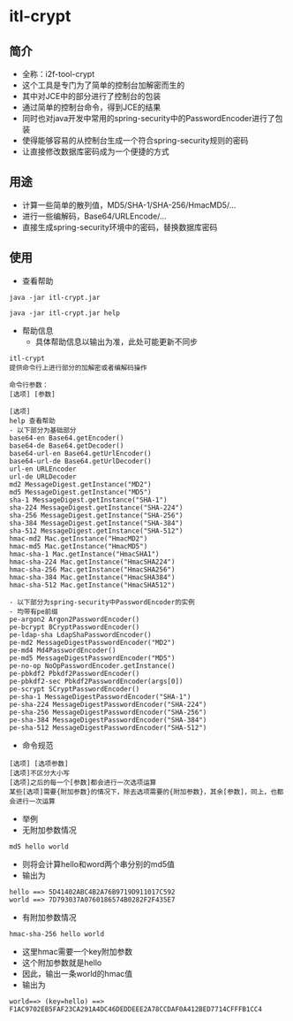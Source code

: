 # itl-crypt

## 简介
- 全称：i2f-tool-crypt
- 这个工具是专门为了简单的控制台加解密而生的
- 其中对JCE中的部分进行了控制台的包装
- 通过简单的控制台命令，得到JCE的结果
- 同时也对java开发中常用的spring-security中的PasswordEncoder进行了包装
- 使得能够容易的从控制台生成一个符合spring-security规则的密码
- 让直接修改数据库密码成为一个便捷的方式

## 用途
- 计算一些简单的散列值，MD5/SHA-1/SHA-256/HmacMD5/...
- 进行一些编解码，Base64/URLEncode/...
- 直接生成spring-security环境中的密码，替换数据库密码

## 使用
- 查看帮助
```shell script
java -jar itl-crypt.jar

java -jar itl-crypt.jar help
```
- 帮助信息
    - 具体帮助信息以输出为准，此处可能更新不同步
```
itl-crypt
提供命令行上进行部分的加解密或者编解码操作

命令行参数：
[选项] [参数]

[选项]
help 查看帮助
- 以下部分为基础部分
base64-en Base64.getEncoder()
base64-de Base64.getDecoder()
base64-url-en Base64.getUrlEncoder()
base64-url-de Base64.getUrlDecoder()
url-en URLEncoder
url-de URLDecoder
md2 MessageDigest.getInstance("MD2")
md5 MessageDigest.getInstance("MD5")
sha-1 MessageDigest.getInstance("SHA-1")
sha-224 MessageDigest.getInstance("SHA-224")
sha-256 MessageDigest.getInstance("SHA-256")
sha-384 MessageDigest.getInstance("SHA-384")
sha-512 MessageDigest.getInstance("SHA-512")
hmac-md2 Mac.getInstance("HmacMD2")
hmac-md5 Mac.getInstance("HmacMD5")
hmac-sha-1 Mac.getInstance("HmacSHA1")
hmac-sha-224 Mac.getInstance("HmacSHA224")
hmac-sha-256 Mac.getInstance("HmacSHA256")
hmac-sha-384 Mac.getInstance("HmacSHA384")
hmac-sha-512 Mac.getInstance("HmacSHA512")

- 以下部分为spring-security中PasswordEncoder的实例
- 均带有pe前缀
pe-argon2 Argon2PasswordEncoder()
pe-bcrypt BCryptPasswordEncoder()
pe-ldap-sha LdapShaPasswordEncoder()
pe-md2 MessageDigestPasswordEncoder("MD2")
pe-md4 Md4PasswordEncoder()
pe-md5 MessageDigestPasswordEncoder("MD5")
pe-no-op NoOpPasswordEncoder.getInstance()
pe-pbkdf2 Pbkdf2PasswordEncoder()
pe-pbkdf2-sec Pbkdf2PasswordEncoder(args[0])
pe-scrypt SCryptPasswordEncoder()
pe-sha-1 MessageDigestPasswordEncoder("SHA-1")
pe-sha-224 MessageDigestPasswordEncoder("SHA-224")
pe-sha-256 MessageDigestPasswordEncoder("SHA-256")
pe-sha-384 MessageDigestPasswordEncoder("SHA-384")
pe-sha-512 MessageDigestPasswordEncoder("SHA-512")

```
- 命令规范
```shell script
[选项] [选项参数]
[选项]不区分大小写
[选项]之后的每一个[参数]都会进行一次选项运算
某些[选项]需要{附加参数}的情况下，除去选项需要的{附加参数}，其余[参数]，同上，也都会进行一次运算
```
- 举例
- 无附加参数情况
```shell script
md5 hello world
```
- 则将会计算hello和word两个串分别的md5值
- 输出为
```shell script
hello ==> 5D41402ABC4B2A76B9719D911017C592
world ==> 7D793037A0760186574B0282F2F435E7
```
- 有附加参数情况
```shell script
hmac-sha-256 hello world
```
- 这里hmac需要一个key附加参数
- 这个附加参数就是hello
- 因此，输出一条world的hmac值
- 输出为
```shell script
world==> (key=hello) ==> F1AC9702EB5FAF23CA291A4DC46DEDDEEE2A78CCDAF0A412BED7714CFFFB1CC4
```

